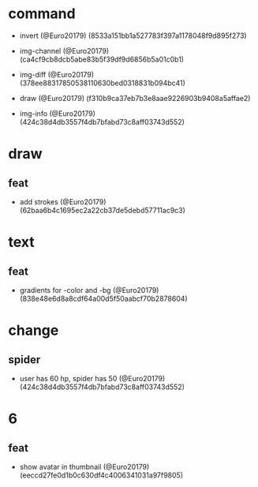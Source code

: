 # command

* invert (@Euro20179) (8533a151bb1a527783f397a1178048f9d895f273)

* img-channel (@Euro20179) (ca4cf9cb8dcb5abe83b5f39df9d6856b5a01c0b1)

* img-diff (@Euro20179) (378ee88317850538110630bed0318831b094bc41)

* draw (@Euro20179) (f310b9ca37eb7b3e8aae9226903b9408a5affae2)

* img-info (@Euro20179) (424c38d4db3557f4db7bfabd73c8aff03743d552)


# draw

## feat

* add strokes (@Euro20179) (62baa6b4c1695ec2a22cb37de5debd57711ac9c3)


# text

## feat

* gradients for -color and -bg (@Euro20179) (838e48e6d8a8cdf64a00d5f50aabcf70b2878604)


# change

## spider

* user has 60 hp, spider has 50 (@Euro20179) (424c38d4db3557f4db7bfabd73c8aff03743d552)


# 6

## feat

* show avatar in thumbnail (@Euro20179) (eeccd27fe0d1b0c630df4c4006341031a97f9805)


